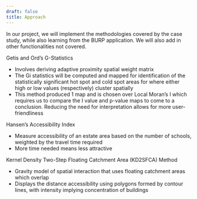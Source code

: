 ```yaml
---
draft: false
title: Approach
---
```


In our project, we will implement the methodologies covered by the case study, while also learning from the BURP application. We will also add in other functionalities not covered. 

Getis and Ord’s G-Statistics
- Involves deriving adaptive proximity spatial weight matrix
- The Gi statistics will be computed and mapped for identification of the statistically significant hot spot and cold spot areas for where either high or low values (respectively) cluster spatially 
- This method produced 1 map and is chosen over Local Moran’s I which requires us to compare the I value and p-value maps to come to a conclusion. Reducing the need for interpretation allows for more user-friendliness 

Hansen’s Accessibility Index 
- Measure accessibility of an estate area based on the number of schools, weighted by the travel time required
- More time needed means less attractive

Kernel Density Two-Step Floating Catchment Area (KD2SFCA) Method
- Gravity model of spatial interaction that uses floating catchment areas which overlap
- Displays the distance accessibility using polygons formed by contour lines, with intensity implying concentration of buildings 
